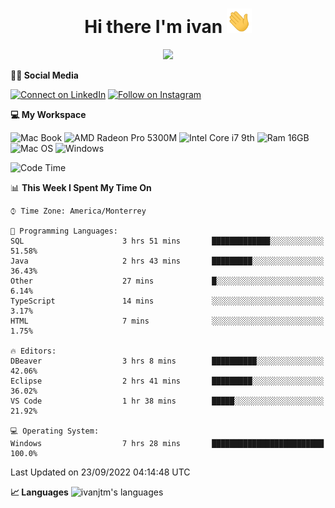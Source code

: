 <h1 align="center">Hi there I'm ivan <img src="https://raw.githubusercontent.com/ABSphreak/ABSphreak/master/gifs/Hi.gif" width="40px" /></h1>
<div align="center">
<img src="http://github-readme-streak-stats.herokuapp.com?user=ivanjtm&hide_border=true&background=00000000&border=FFFFFF00&sideNums=A8A8A8&sideLabels=A8A8A8&currStreakNum=FFC93C&dates=A8A8A8)](https://git.io/streak-stats"/>
</div>

**👦🏻 Social Media**

[![Connect on LinkedIn](https://img.shields.io/badge/LinkedIn-%230077B5.svg?&style=flat-square&logo=linkedin&logoColor=white)](https://www.linkedin.com/in/ivanjtm)
[![Follow on Instagram](https://img.shields.io/badge/Instagram-E4405F?style=flat-square&logo=instagram&logoColor=white)](https://www.instagram.com/ivanjtm)

**💻 My Workspace**

![Mac Book](https://img.shields.io/badge/Apple-MacBook_Pro_2019-999999?style=flat-square&logo=apple&logoColor=white)
![AMD Radeon Pro 5300M](https://img.shields.io/badge/AMD-Radeon_Pro_5300M-ED1C24?style=flat-square&logo=amd&logoColor=white)
![Intel Core i7 9th](https://img.shields.io/badge/Intel-Core_i7_9th-0071C5?style=flat-square&logo=intel&logoColor=white)
![Ram 16GB](https://img.shields.io/badge/RAM-16GB-230071C5?style=flat-square&logoColor=white)
![Mac OS](https://img.shields.io/badge/Mac%20OS-000000?style=flat-square&logo=apple&logoColor=white)
![Windows](https://img.shields.io/badge/Windows-0078D6?style=flat-square&logo=windows&logoColor=white)


<!--START_SECTION:waka-->
![Code Time](http://img.shields.io/badge/Code%20Time-722%20hrs%2030%20mins-blue)

📊 **This Week I Spent My Time On** 

```text
⌚︎ Time Zone: America/Monterrey

💬 Programming Languages: 
SQL                      3 hrs 51 mins       █████████████░░░░░░░░░░░░   51.58% 
Java                     2 hrs 43 mins       █████████░░░░░░░░░░░░░░░░   36.43% 
Other                    27 mins             █░░░░░░░░░░░░░░░░░░░░░░░░   6.14% 
TypeScript               14 mins             ░░░░░░░░░░░░░░░░░░░░░░░░░   3.17% 
HTML                     7 mins              ░░░░░░░░░░░░░░░░░░░░░░░░░   1.75%

🔥 Editors: 
DBeaver                  3 hrs 8 mins        ██████████░░░░░░░░░░░░░░░   42.06% 
Eclipse                  2 hrs 41 mins       █████████░░░░░░░░░░░░░░░░   36.02% 
VS Code                  1 hr 38 mins        █████░░░░░░░░░░░░░░░░░░░░   21.92%

💻 Operating System: 
Windows                  7 hrs 28 mins       █████████████████████████   100.0%

```


 Last Updated on 23/09/2022 04:14:48 UTC
<!--END_SECTION:waka-->
**📈 Languages**
 ![ivanjtm's languages](https://wakatime.com/share/@ivanjtm/a32f83c6-d0c9-49a4-a5ae-d0440b950377.svg)
